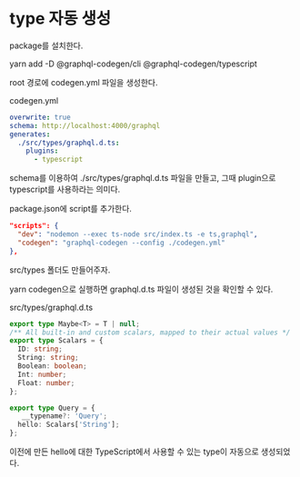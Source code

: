 # type 자동 생성

package를 설치한다.

yarn add -D @graphql-codegen/cli @graphql-codegen/typescript

root 경로에 codegen.yml 파일을 생성한다.

codegen.yml

```yml
overwrite: true
schema: http://localhost:4000/graphql
generates:
  ./src/types/graphql.d.ts:
    plugins:
      - typescript

```

schema를 이용하여 ./src/types/graphql.d.ts 파일을 만들고, 그때 plugin으로 typescript를 사용하라는 의미다.

package.json에 script를 추가한다.

```json
"scripts": {
  "dev": "nodemon --exec ts-node src/index.ts -e ts,graphql",
  "codegen": "graphql-codegen --config ./codegen.yml"
},
```

src/types 폴더도 만들어주자.

yarn codegen으로 실행하면 graphql.d.ts 파일이 생성된 것을 확인할 수 있다.

src/types/graphql.d.ts

```ts
export type Maybe<T> = T | null;
/** All built-in and custom scalars, mapped to their actual values */
export type Scalars = {
  ID: string;
  String: string;
  Boolean: boolean;
  Int: number;
  Float: number;
};

export type Query = {
   __typename?: 'Query';
  hello: Scalars['String'];
};
```

이전에 만든 hello에 대한 TypeScript에서 사용할 수 있는 type이 자동으로 생성되었다.
